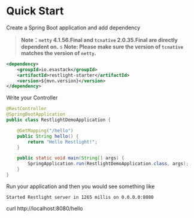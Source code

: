 # Quick Start

Create a Spring Boot application and add dependency

> **Note：`netty` 4.1.56.Final and `tcnative` 2.0.35.Final are directly dependent on.**
s
> **Note: Please make sure the version of `tcnative` matches the version of `netty`.**


```xml
<dependency>
    <groupId>io.esastack</groupId>
    <artifactId>restlight-starter</artifactId>
    <version>${mvn.version}</version>
</dependency>
```

Write your Controller

```java
@RestController
@SpringBootApplication
public class RestlightDemoApplication {

    @GetMapping("/hello")
    public String hello() {
        return "Hello Restlight!";
    }

    public static void main(String[] args) {
        SpringApplication.run(RestlightDemoApplication.class, args);
    }
}
```

Run your application and then you would see something like

```
Started Restlight server in 1265 millis on 0.0.0.0:8080
```

curl http://localhost:8080/hello 
